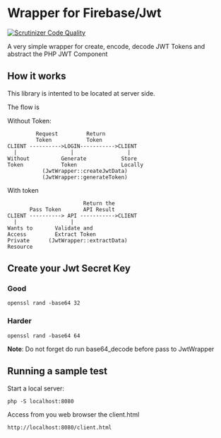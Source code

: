 # Wrapper for Firebase/Jwt
[![Scrutinizer Code Quality](https://scrutinizer-ci.com/g/byjg/jwt-wrapper/badges/quality-score.png?b=master)](https://scrutinizer-ci.com/g/byjg/jwt-wrapper/?branch=master)

A very simple wrapper for create, encode, decode JWT Tokens and abstract the PHP JWT Component


## How it works

This library is intented to be located at server side. 

The flow is

Without Token:

```
         Request         Return 
         Token           Token
CLIENT ---------->LOGIN----------->CLIENT
  |                 |                 |
Without          Generate           Store
Token            Token              Locally
           (JwtWrapper::createJwtData)
           (JwtWrapper::generateToken)
```

With token

```
                        Return the 
       Pass Token       API Result
CLIENT ----------> API ----------->CLIENT
  |                 |                 
Wants to       Validate and         
Access         Extract Token        
Private      (JwtWrapper::extractData)
Resource
```

## Create your Jwt Secret Key

### Good

```
openssl rand -base64 32
```

### Harder

```
openssl rand -base64 64
```

**Note**: Do not forget do run base64_decode before pass to JwtWrapper


## Running a sample test

Start a local server:

```
php -S localhost:8080
```

Access from you web browser the client.html

```
http://localhost:8080/client.html
```

